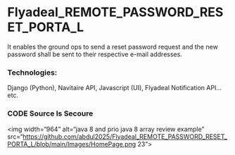 # Flyadeal_REMOTE_PASSWORD_RESET_PORTA_L
It enables the ground ops to send a reset password request and the new password shall be sent to their respective e-mail addresses. 

### Technologies: 
Django (Python), Navitaire API, Javascript (UI), Flyadeal Notification API... etc.

### CODE Source Is Secoure

<img width=“964” alt=“java 8 and prio java 8  array review example” src=“https://github.com/abdul2025/Flyadeal_REMOTE_PASSWORD_RESET_PORTA_L/blob/main/Images/HomePage.png 23”>

